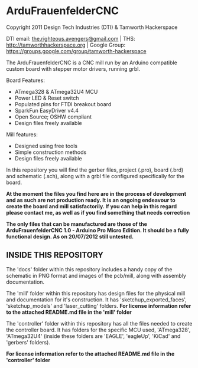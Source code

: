ArduFrauenfelderCNC
=============================
Copyright 2011 Design Tech Industries (DTI)  & Tamworth Hackerspace

DTI email: <the.righteous.avengers@gmail.com> |
THS: <http://tamworthhackerspace.org> |
Google Group: <https://groups.google.com/group/tamworth-hackerspace>

The ArduFrauenfelderCNC is a CNC mill run by an Arduino compatible custom board with 
stepper motor drivers, running grbl.

Board Features:

 * ATmega328 & ATmega32U4 MCU
 * Power LED & Reset switch
 * Populated pins for FTDI breakout board
 * SparkFun EasyDriver v4.4
 * Open Source; OSHW compliant
 * Design files freely available

Mill features:

 * Designed using free tools
 * Simple construction methods
 * Design files freely available

In this repository you will find the gerber files, project (.pro), board (.brd) and schematic (.sch), 
along with a grbl file configured specifically for the board.

**At the moment the files you find here are in the process of development and as such are not 
production ready. It is an ongoing endeavour to create the board and mill satisfactorily. If you can 
help in this regard please contact me, as well as if you find something that needs correction**

**The only files that can be manufactured are those of the ArduFrauenfelderCNC 1.0 - Arduino Pro Micro Edition. 
It should be a fully functional design. As on 20/07/2012 still untested.**

INSIDE THIS REPOSITORY
----------------------
The 'docs' folder within this repository includes a handy copy of the schematic in PNG format and images 
of the pcb/mill, along with assembly documentation.

The 'mill' folder within this repository has design files for the physical mill and documentation 
for it's construction. It has 'sketchup_exported_faces', 'sketchup_models' and 'laser_cutting' folders.
**For license information refer to the attached README.md file in the 'mill' folder**

The 'controller' folder within this repository has all the files needed to create the controller board. 
It has folders for the specific MCU used, 'ATmega328', 'ATmega32U4' (inside these folders are 'EAGLE', 'eagleUp', 
'KiCad' and 'gerbers' folders).

**For license information refer to the attached README.md file in the 'controller' folder**